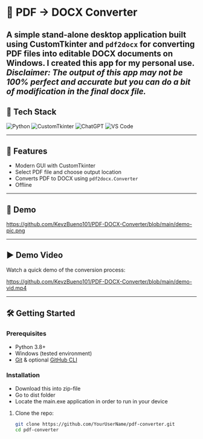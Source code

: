 # 📝 PDF → DOCX Converter

A simple stand-alone desktop application built using CustomTkinter and `pdf2docx` for converting PDF files into editable DOCX documents on Windows.
I created this app for my personal use.
_Disclaimer: The output of this app may not be 100% perfect and accurate but you can do a bit of modification in the final docx file._
---

## 🎯 Tech Stack

![Python](https://img.shields.io/badge/Python-3670A0?style=for-the-badge&logo=python&logoColor=ffdd54)
![CustomTkinter](https://img.shields.io/badge/CustomTkinter-FFB200?style=for-the-badge&logo=python&logoColor=white)
![ChatGPT](https://img.shields.io/badge/ChatGPT-74aa9c?style=for-the-badge&logo=openai&logoColor=white)
![VS Code](https://img.shields.io/badge/VS_Code-007ACC?style=for-the-badge&logo=visual-studio-code&logoColor=white)

---

## 🚀 Features

- Modern GUI with CustomTkinter  
- Select PDF file and choose output location  
- Converts PDF to DOCX using `pdf2docx.Converter`  
- Offline

---

## 📸 Demo
https://github.com/KevzBueno101/PDF-DOCX-Converter/blob/main/demo-pic.png


---

## ▶️ Demo Video

Watch a quick demo of the conversion process:

https://github.com/KevzBueno101/PDF-DOCX-Converter/blob/main/demo-vid.mp4


---

## 🛠️ Getting Started

### Prerequisites

- Python 3.8+  
- Windows (tested environment)  
- [Git](https://git-scm.com/) & optional [GitHub CLI](https://cli.github.com/)

### Installation
- Download this into zip-file
- Go to dist folder
- Locate the main.exe application in order to run in your device


1. Clone the repo:
   ```bash
   git clone https://github.com/YourUserName/pdf-converter.git
   cd pdf-converter
